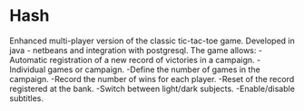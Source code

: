 # Hash
Enhanced multi-player version of the classic tic-tac-toe game.
Developed in java - netbeans and integration with postgresql. 
The game allows: 
-Automatic registration of a new record of victories in a campaign. 
-Individual games or campaign. 
-Define the number of games in the campaign. 
-Record the number of wins for each player. 
-Reset of the record registered at the bank. 
-Switch between light/dark subjects. 
-Enable/disable subtitles.
